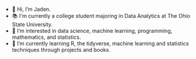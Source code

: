 - 👋 Hi, I’m Jaden.
- 📚 I'm currently a college student majoring in Data Analytics at The Ohio State University.
- 👀 I’m interested in data science, machine learning, programming, mathematics, and statistics.
- 🌱 I’m currently learning R, the tidyverse, machine learning and statistics techniques through projects and books.

<!---
jadenth0mas/jadenth0mas is a ✨ special ✨ repository because its `README.md` (this file) appears on your GitHub profile.
You can click the Preview link to take a look at your changes.
--->
